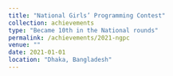```yaml
---
title: "National Girls’ Programming Contest"
collection: achievements
type: "Became 10th in the National rounds"
permalink: /achievements/2021-ngpc
venue: ""
date: 2021-01-01
location: "Dhaka, Bangladesh"
---
```


